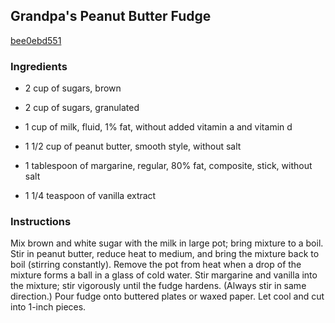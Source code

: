 ## Grandpa's Peanut Butter Fudge

[bee0ebd551](http://allrecipes.com/recipe/grandpas-peanut-butter-fudge/)

### Ingredients

 - 2 cup of sugars, brown

 - 2 cup of sugars, granulated

 - 1 cup of milk, fluid, 1% fat, without added vitamin a and vitamin d

 - 1 1/2 cup of peanut butter, smooth style, without salt

 - 1 tablespoon of margarine, regular, 80% fat, composite, stick, without salt

 - 1 1/4 teaspoon of vanilla extract

### Instructions

Mix brown and white sugar with the milk in large pot; bring mixture to a boil. Stir in peanut butter, reduce heat to medium, and bring the mixture back to boil (stirring constantly). Remove the pot from heat when a drop of the mixture forms a ball in a glass of cold water. Stir margarine and vanilla into the mixture; stir vigorously until the fudge hardens. (Always stir in same direction.) Pour fudge onto buttered plates or waxed paper. Let cool and cut into 1-inch pieces.